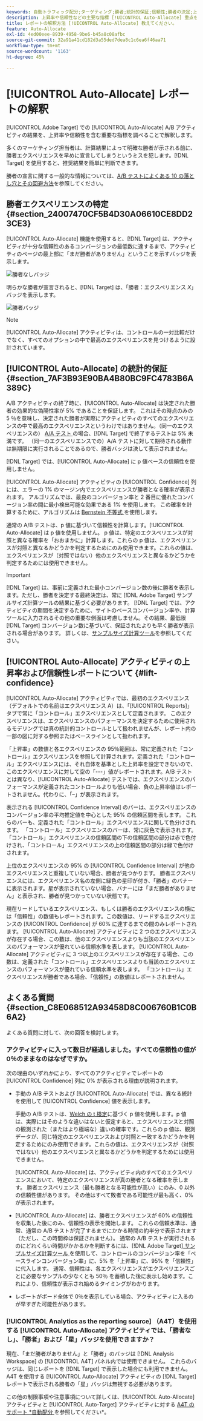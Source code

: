 ```yaml
---
keywords: 自動トラフィック配分;ターゲティング;勝者;統計的保証;信頼性;勝者の決定;上昇率;信頼性;デフォルト;デフォルトエクスペリエンス;自動配分;自動配分
description: 上昇率や信頼性などの主要な指標 [!UICONTROL Auto-Allocate] 重点を置いて、A/B アクティビティの結果を解釈する方法を説明します。
title: レポートの解釈方法 [!UICONTROL Auto-Allocate] 教えてください。
feature: Auto-Allocate
exl-id: 4ed00eee-8939-4958-9be6-b45a8c08afbc
source-git-commit: 32a91a41cd182d3a55ded7dea8c1c6ea6f46aa71
workflow-type: tm+mt
source-wordcount: '1163'
ht-degree: 45%

---
```


# [!UICONTROL Auto-Allocate] レポートの解釈

[!UICONTROL Adobe Target] での [!UICONTROL Auto-Allocate] A/B アクティビティの結果を、上昇率や信頼性を含む重要な指標を調べることで解釈します。

多くのマーケティング担当者は、計算結果によって明確な勝者が示される前に、勝者エクスペリエンスを早めに宣言してしまうというミスを犯します。[!DNL Target] を使用すると、推奨結果を簡単に判断できます。

勝者の宣言に関する一般的な情報については、[A/B テストによくある 10 の落とし穴とその回避方法](/help/main/c-activities/t-test-ab/common-ab-testing-pitfalls.md)を参照してください。

## 勝者エクスペリエンスの特定 {#section_24007470CF5B4D30A06610CE8DD23CE3}

[!UICONTROL Auto-Allocate] 機能を使用すると、[!DNL Target] は、アクティビティが十分な信頼性のあるコンバージョンの最低数に達するまで、アクティビティのページの最上部に「まだ勝者がありません」ということを示すバッジを表示します。

![勝者なしバッジ](/help/main/c-activities/automated-traffic-allocation/assets/no-winner-new.png)

明らかな勝者が宣言されると、[!DNL Target] は、「勝者：エクスペリエンス *X*」バッジを表示します。

![ 勝者バッジ ](/help/main/c-activities/automated-traffic-allocation/assets/winner-new.png)

>[!NOTE]
>
>[!UICONTROL Auto-Allocate] アクティビティは、コントロールの一対比較だけでなく、すべてのオプションの中で最高のエクスペリエンスを見つけるように設計されています。

## [!UICONTROL Auto-Allocate] の統計的保証 {#section_7AF3B93E90BA4B80BC9FC4783B6A389C}

A/B アクティビティの終了時に、[!UICONTROL Auto-Allocate] は決定された勝者の効果的な偽陽性率が 5% であることを保証します。 これはその時点のみの 5 ％を意味し、決定された勝者が実際にアクティビティのすべてのエクスペリエンスの中で最高のエクスペリエンスというわけではありません。（同一のエクスペリエンスの） [A/A テスト ](/help/main/c-activities/t-test-ab/aa-testing.md) の場合、[!DNL Target] で終了するテストは 5% 未満です。 （同一のエクスペリエンスでの）A/A テストに対して期待される動作は無期限に実行されることであるので、勝者バッジは決して表示されません。

[!DNL Target] では、[!UICONTROL Auto-Allocate] に p 値ベースの信頼性を使用しません。

[!UICONTROL Auto-Allocate] アクティビティの [!UICONTROL Confidence] 列には、エラーの 1% のマージン内でエクスペリエンスが勝者となる確率が表示されます。 アルゴリズムでは、最良のコンバージョン率と 2 番目に優れたコンバージョン率の間に最小検出可能な効果である 1% を使用します。 この確率を計算するために、アルゴリズムは [Bernstein 不等式 ](https://en.wikipedia.org/wiki/Bernstein_inequalities_%28probability_theory%29) を使用します。

通常の A/B テストは、p 値に基づいて信頼性を計算します。[!UICONTROL Auto-Allocate] は p 値を使用しません。 p 値は、特定のエクスペリエンスが対照と異なる確率を「おおまかに」計算します。これらの p 値は、エクスペリエンスが対照と異なるかどうかを判定するためにのみ使用できます。これらの値は、エクスペリエンスが（対照ではない）他のエクスペリエンスと異なるかどうかを判定するためには使用できません。

>[!IMPORTANT]
>
>[!DNL Target] は、事前に定義された最小コンバージョン数の後に勝者を表示します。ただし、勝者を決定する最終決定は、常に [!DNL Adobe Target] サンプルサイズ計算ツールの結果に基づく必要があります。 [!DNL Target] では、アクティビティの期間を決定するために、サイトのベースコンバージョン率や、計算ツールに入力されるその他の重要な側面は考慮しません。その結果、最低限 [!DNL Target] コンバージョン数に基づいて、保証されたよりも早く勝者が表示される場合があります。 詳しくは、[サンプルサイズ計算ツール](/help/main/c-activities/t-test-ab/sample-size-determination.md#section_6B8725BD704C4AFE939EF2A6B6E834E6)を参照してください。

## [!UICONTROL Auto-Allocate] アクティビティの上昇率および信頼性レポートについて {#lift-confidence}

[!UICONTROL Auto-Allocate] アクティビティでは、最初のエクスペリエンス（デフォルトでの名前はエクスペリエンス A）は、「[!UICONTROL Reports]」タブで常に「コントロール」エクスペリエンスとして定義されます。 このエクスペリエンスは、エクスペリエンスのパフォーマンスを決定するために使用されるモデリングでは真の統計的コントロールとして扱われませんが、レポート内の一部の図に対する参照またはベースラインとして扱われます。

「上昇率」の数値と各エクスペリエンスの 95％範囲は、常に定義された「コントロール」エクスペリエンスを参照して計算されます。定義された「コントロール」エクスペリエンスには、それ自体を基準とした上昇率を設定できないので、このエクスペリエンスに対して空の「---」値がレポートされます。A/B テストとは異なり、[!UICONTROL Auto-Allocate] テストでは、エクスペリエンスのパフォーマンスが定義されたコントロールよりも低い場合、負の上昇率値はレポートされません。代わりに、「–」が表示されます。

表示される [!UICONTROL Confidence Interval] のバーは、エクスペリエンスのコンバージョン率の平均推定値を中心とした 95% の信頼区間を表します。 これらのバーも、定義された「コントロール」エクスペリエンスに関して色分けされます。 「コントロール」エクスペリエンスのバーは、常に灰色で表示されます。「コントロール」エクスペリエンスの信頼区間の下の信頼区間の部分は赤で色付けされ、「コントロール」エクスペリエンスの上の信頼区間の部分は緑で色付けされます。

上位のエクスペリエンスの 95% の [!UICONTROL Confidence Interval] が他のエクスペリエンスと重複していない場合、勝者が見つかります。 勝者エクスペリエンスには、エクスペリエンス名の左側に緑色の星印が付き、「勝者」のバナーに表示されます。星が表示されていない場合、バナーには「まだ勝者がありません」と表示され、勝者が見つかっていない状態です。

現在リードしているエクスペリエンス、もしくは勝者のエクスペリエンスの横には「信頼性」の数値もレポートされます。この数値は、リードするエクスペリエンスの [!UICONTROL Confidence] が 60% に達するまでの間のみレポートされます。 [!UICONTROL Auto-Allocate] アクティビティに 2 つのエクスペリエンスが存在する場合、この数は、他のエクスペリエンスよりも当該のエクスペリエンスのパフォーマンスが優れている信頼水準を表します。 [!UICONTROL Auto-Allocate] アクティビティに 3 つ以上のエクスペリエンスが存在する場合、この数は、定義された「コントロール」エクスペリエンスよりも当該のエクスペリエンスのパフォーマンスが優れている信頼水準を表します。 「コントロール」エクスペリエンスが勝者である場合、「信頼性」の数値はレポートされません。

## よくある質問 {#section_C8E068512A93458D8C006760B1C0B6A2}

よくある質問に対して、次の回答を検討します。

### アクティビティに入って数日が経過しました。すべての信頼性の値が 0％のままなのはなぜですか。

次の理由のいずれかにより、すべてのアクティビティでレポートの [!UICONTROL Confidence] 列に 0% が表示される理由が説明されます。

* 手動の A/B テストおよび [!UICONTROL Auto-Allocate] では、異なる統計を使用して [!UICONTROL Confidence] 値を表示します。

  手動の A/B テストは、[Welch の t 検定](https://en.wikipedia.org/wiki/Welch%27s_t-test)に基づく p 値を使用します。p 値は、実際にはそのような違いはないと仮定すると、エクスペリエンスと対照の観測された（またはより極端な）違いの確率です。これらの p 値は、観測データが、同じ特定のエクスペリエンスおよび対照と一致するかどうかを判定するためにのみ使用できます。これらの値は、エクスペリエンスが（対照ではない）他のエクスペリエンスと異なるかどうかを判定するためには使用できません。

  [!UICONTROL Auto-Allocate] は、アクティビティ内のすべてのエクスペリエンスにおいて、特定のエクスペリエンスが真の勝者となる確率を示します。 勝者エクスペリエンス（最も勝者となる可能性が高い）にのみ、0 以外の信頼性値があります。 その他はすべて敗者である可能性が最も高く、0% が表示されます。

* [!UICONTROL Auto-Allocate] は、勝者エクスペリエンスが 60% の信頼性を収集した後にのみ、信頼性の表示を開始します。 これらの信頼水準は、通常、通常の A/B テストが完了するまでにかかる時間の約半分で表示されます（ただし、この時間枠は保証されません）。 通常の A/B テストが実行されるのにどれくらい時間がかかるかを判断するには、[!DNL Adobe Target][ サンプルサイズ計算ツール ](/help/main/c-activities/t-test-ab/sample-size-determination.md#section_6B8725BD704C4AFE939EF2A6B6E834E6) を使用して、コントロールのコンバージョン率を「ベースラインコンバージョン率」に、5% を「上昇率」に、95% を「信頼性」に代入します。 通常、信頼性は、各エクスペリエンスがエクスペリエンスごとに必要なサンプルの少なくとも 50％ を蓄積した後に表示し始めます。これにより、信頼性が表示され始めるタイミングがわかります。

* レポートがボード全体で 0％を表示している場合、アクティビティに入るのが早すぎた可能性があります。

### [!UICONTROL Analytics as the reporting source] （A4T）を使用する [!UICONTROL Auto-Allocate] アクティビティでは、「勝者なし」、「勝者」および「星」バッジを使用できますか？

現在、「まだ勝者がありません」と「勝者」のバッジは [!DNL Analysis Workspace] の [!UICONTROL A4T] パネル内では使用できません。 これらのバッジは、同じレポートを [!DNL Target] で表示した場合にも利用できません。A4T を使用する [!UICONTROL Auto-Allocate] アクティビティの [!DNL Target] レポートで表示される勝者の「星」バッジは無視する必要があります。

この他の制限事項や注意事項について詳しくは、[!UICONTROL Auto-Allocate] アクティビティと [!UICONTROL Auto-Target] アクティビティに対する [A4T のサポート *自動配分 ](/help/main/c-integrating-target-with-mac/a4t/a4t-at-aa.md#aa) を参照してください*。
